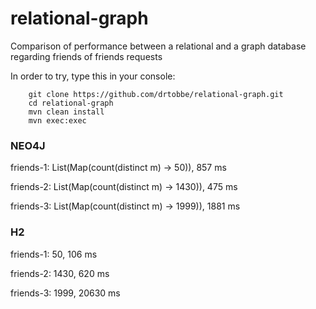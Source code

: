 relational-graph
================

Comparison of performance between a relational and a graph database regarding friends of friends requests

In order to try, type this in your console:

		git clone https://github.com/drtobbe/relational-graph.git
		cd relational-graph
		mvn clean install
		mvn exec:exec

### NEO4J
friends-1: List(Map(count(distinct m) -> 50)), 857 ms

friends-2: List(Map(count(distinct m) -> 1430)), 475 ms

friends-3: List(Map(count(distinct m) -> 1999)), 1881 ms

### H2 
friends-1: 50, 106 ms

friends-2: 1430, 620 ms

friends-3: 1999, 20630 ms


